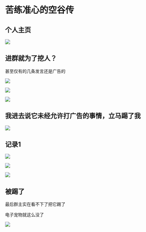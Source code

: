# 苦练准心的空谷传

## 个人主页

![](/others/苦练准心的空谷/主页.jpg)


## 进群就为了挖人？

甚至仅有的几条发言还是广告的

![](/others/苦练准心的空谷/1.png)

![](/others/苦练准心的空谷/2.png)

![](/others/苦练准心的空谷/3.png)

## 我进去说它未经允许打广告的事情，立马踢了我

![](/others/苦练准心的空谷/卧底被踢.jpg)

## 记录1

![](/others/苦练准心的空谷/4.jpg)

![](/others/苦练准心的空谷/5.jpg)

![](/others/苦练准心的空谷/6.png)

## 被踢了

最后群主实在看不下了把它踢了

电子宠物就这么没了

![](/others/苦练准心的空谷/被踢了.png)